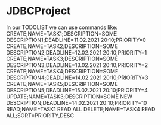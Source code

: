 # JDBCProject
In our TODOLIST we can use commands like:
CREATE;NAME=TASK1;DESCRIPTION=SOME DESCRIPTION1;DEADLINE=11.02.2021 20:10;PRIORITY=0
CREATE;NAME=TASK2;DESCRIPTION=SOME DESCRIPTION2;DEADLINE=12.02.2021 20:10;PRIORITY=1
CREATE;NAME=TASK3;DESCRIPTION=SOME DESCRIPTION3;DEADLINE=13.02.2021 20:10;PRIORITY=2
CREATE;NAME=TASK4;DESCRIPTION=SOME DESCRIPTION4;DEADLINE=14.02.2021 20:10;PRIORITY=3
CREATE;NAME=TASK5;DESCRIPTION=SOME DESCRIPTION5;DEADLINE=15.02.2021 20:10;PRIORITY=4
UPDATE;NAME=TASK3;DESCRIPTION=SOME NEW DESCRIPTION;DEADLINE=14.02.2021 20:10;PRIORITY=10
READ;NAME=TASK1
READ ALL
DELETE;NAME=TASK4
READ ALL;SORT=PRIORITY,DESC
